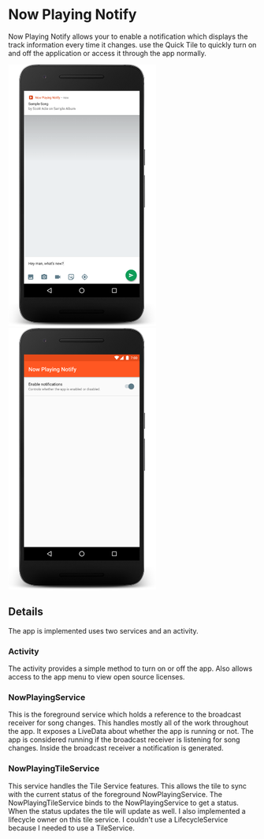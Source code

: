 # Now Playing Notify

Now Playing Notify allows your to enable a notification which displays the track information every time it changes. use the Quick Tile to quickly turn on and off the application or access it through the app normally.

<img src="res/screenshots/example.png" alt="alt text" width="300"> <img src="res/screenshots/Settings.png" alt="alt text" width="300">

## Details

The app is implemented uses two services and an activity.

### Activity

The activity provides a simple method to turn on or off the app. Also allows access to the app menu to view open source licenses.

### NowPlayingService

This is the foreground service which holds a reference to the broadcast receiver for song changes. This handles mostly all of the work throughout the app. It exposes a LiveData<Boolean> about whether the app is running or not. The app is considered running if the broadcast receiver is listening for song changes. Inside the broadcast receiver a notification is generated.

### NowPlayingTileService

This service handles the Tile Service features. This allows the tile to sync with the current status of the foreground NowPlayingService. The NowPlayingTileService binds to the NowPlayingService to get a status. When the status updates the tile will update as well. I also implemented a lifecycle owner on this tile service. I couldn't use a LifecycleService because I needed to use a TileService. 

